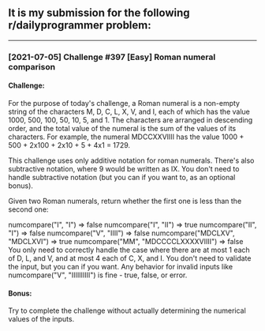 ## It is my submission for the following r/dailyprogrammer problem:

---

### [2021-07-05] Challenge #397 [Easy] Roman numeral comparison

#### Challenge:

For the purpose of today's challenge, a Roman numeral is a non-empty string of the characters M, D, C, L, X, V, and I, each of which has the value 1000, 500, 100, 50, 10, 5, and 1. The characters are arranged in descending order, and the total value of the numeral is the sum of the values of its characters. For example, the numeral MDCCXXVIIII has the value 1000 + 500 + 2x100 + 2x10 + 5 + 4x1 = 1729.

This challenge uses only additive notation for roman numerals. There's also subtractive notation, where 9 would be written as IX. You don't need to handle subtractive notation (but you can if you want to, as an optional bonus).

Given two Roman numerals, return whether the first one is less than the second one:

numcompare("I", "I") => false
numcompare("I", "II") => true
numcompare("II", "I") => false
numcompare("V", "IIII") => false
numcompare("MDCLXV", "MDCLXVI") => true
numcompare("MM", "MDCCCCLXXXXVIIII") => false
You only need to correctly handle the case where there are at most 1 each of D, L, and V, and at most 4 each of C, X, and I. You don't need to validate the input, but you can if you want. Any behavior for invalid inputs like numcompare("V", "IIIIIIIIII") is fine - true, false, or error.

#### Bonus:

Try to complete the challenge without actually determining the numerical values of the inputs.
